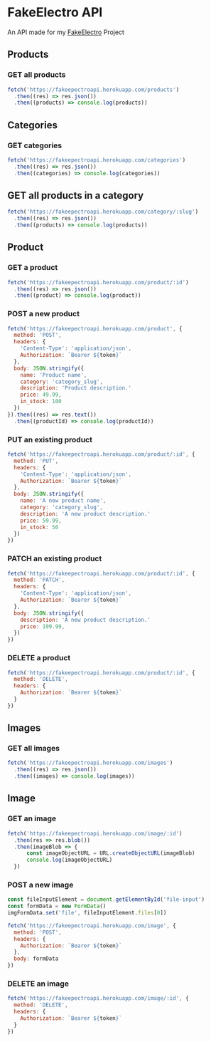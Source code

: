 # FakeElectro API
An API made for my [FakeElectro](https://github.com/lokoydesign/fakeelectro) Project

## Products
### GET all products
```javascript
fetch('https://fakeepectroapi.herokuapp.com/products')
  .then((res) => res.json())
  .then((products) => console.log(products))
```

## Categories
### GET categories
```javascript
fetch('https://fakeepectroapi.herokuapp.com/categories')
  .then((res) => res.json())
  .then((categories) => console.log(categories))
```

## GET all products in a category
```javascript
fetch('https://fakeepectroapi.herokuapp.com/category/:slug')
  .then((res) => res.json())
  .then((products) => console.log(products))
```

## Product
### GET a product
```javascript
fetch('https://fakeepectroapi.herokuapp.com/product/:id')
  .then((res) => res.json())
  .then((product) => console.log(product))
```

### POST a new product
```javascript
fetch('https://fakeepectroapi.herokuapp.com/product', {
  method: 'POST',
  headers: {
    'Content-Type': 'application/json',
    Authorization: `Bearer ${token}`
  },
  body: JSON.stringify({
    name: 'Product name',
    category: 'category_slug',
    description: 'Product description.'
    price: 49.99,
    in_stock: 100
  })
}).then((res) => res.text())
  .then((productId) => console.log(productId))
```

### PUT an existing product
```javascript
fetch('https://fakeepectroapi.herokuapp.com/product/:id', {
  method: 'PUT',
  headers: {
    'Content-Type': 'application/json',
    Authorization: `Bearer ${token}`
  },
  body: JSON.stringify({
    name: 'A new product name',
    category: 'category_slug',
    description: 'A new product description.'
    price: 59.99,
    in_stock: 50
  })
})
```

### PATCH an existing product
```javascript
fetch('https://fakeepectroapi.herokuapp.com/product/:id', {
  method: 'PATCH',
  headers: {
    'Content-Type': 'application/json',
    Authorization: `Bearer ${token}`
  },
  body: JSON.stringify({
    description: 'A new product description.'
    price: 199.99,
  })
})
```

### DELETE a product
```javascript
fetch('https://fakeepectroapi.herokuapp.com/product/:id', {
  method: 'DELETE',
  headers: {
    Authorization: `Bearer ${token}`
  }
})
```

## Images
### GET all images
```javascript
fetch('https://fakeepectroapi.herokuapp.com/images')
  .then((res) => res.json())
  .then((images) => console.log(images))
```

## Image
### GET an image
```javascript
fetch('https://fakeepectroapi.herokuapp.com/image/:id')
  .then(res => res.blob())
  .then(imageBlob => {
      const imageObjectURL = URL.createObjectURL(imageBlob)
      console.log(imageObjectURL)
  })
```

### POST a new image
```javascript
const fileInputElement = document.getElementById('file-input')
const formData = new FormData()
imgFormData.set('file', fileInputElement.files[0])

fetch('https://fakeepectroapi.herokuapp.com/image', {
  method: 'POST',
  headers: {
    Authorization: `Bearer ${token}`
  },
  body: formData
})
```

### DELETE an image
```javascript
fetch('https://fakeepectroapi.herokuapp.com/image/:id', {
  method: 'DELETE',
  headers: {
    Authorization: `Bearer ${token}`
  }
})
```
